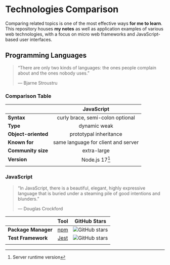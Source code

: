 # Technologies Comparison
Comparing related topics is one of the most effective ways **for me to learn**. This repository houses **my notes** as well as application examples of various web technologies, with a focus on micro web frameworks and JavaScript-based user interfaces.

## Programming Languages
> “There are only two kinds of languages: the ones people complain about and the ones nobody uses.”
>
> ― Bjarne Stroustru

### Comparison Table
|                     |             JavaScript              |
| :------------------ | :---------------------------------: |
| **Syntax**          |  curly brace, semi-colon optional   |
| **Type**            |            dynamic weak             |
| **Object-oriented** |       prototypal inheritance        |
| **Known for**       | same language for client and server |
| **Community size**  |             extra-large             |
| **Version**         |           Node.js 17[^1]            |
|                     |                                     |

[^1]: Server runtime version
### JavaScript
>“In JavaScript, there is a beautiful, elegant, highly expressive language that is buried under a steaming pile of good intentions and blunders.”
>
> — Douglas Crockford

|                     |                   Tool                   |                            GitHub Stars                            |
| :------------------ | :--------------------------------------: | :----------------------------------------------------------------: |
| **Package Manager** |    [npm](https://github.com/npm/cli)     |    ![GitHub stars](https://img.shields.io/github/stars/npm/cli)    |
| **Test Framework**  | [Jest](https://github.com/facebook/jest) | ![GitHub stars](https://img.shields.io/github/stars/facebook/jest) |
|                     |                                          |                                                                    |


